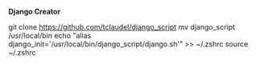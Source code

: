 **Django Creator**

git clone https://github.com/tclaudel/django_script
mv django_script /usr/local/bin
echo "alias django_init='/usr/local/bin/django_script/django.sh'" >> ~/.zshrc
source ~/.zshrc